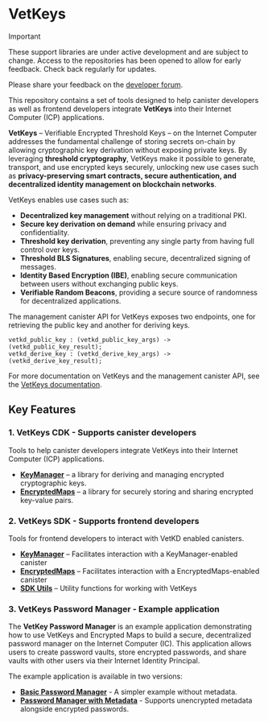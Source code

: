 # VetKeys

> [!IMPORTANT]  
> These support libraries are under active development and are subject to change. Access to the repositories has been opened to allow for early feedback. Check back regularly for updates.
>
> Please share your feedback on the [developer forum](https://forum.dfinity.org/t/threshold-key-derivation-privacy-on-the-ic/16560/179).

This repository contains a set of tools designed to help canister developers as well as frontend developers integrate **VetKeys** into their Internet Computer (ICP) applications.

**VetKeys** – Verifiable Encrypted Threshold Keys – on the Internet Computer addresses the fundamental challenge of storing secrets on-chain by allowing cryptographic key derivation without exposing private keys. By leveraging **threshold cryptography**, VetKeys make it possible to generate, transport, and use encrypted keys securely, unlocking new use cases such as **privacy-preserving smart contracts, secure authentication, and decentralized identity management on blockchain networks**.

VetKeys enables use cases such as:

- **Decentralized key management** without relying on a traditional PKI.
- **Secure key derivation on demand** while ensuring privacy and confidentiality.
- **Threshold key derivation**, preventing any single party from having full control over keys.
- **Threshold BLS Signatures**, enabling secure, decentralized signing of messages.
- **Identity Based Encryption (IBE)**, enabling secure communication between users without exchanging public keys.
- **Verifiable Random Beacons**, providing a secure source of randomness for decentralized applications.

The management canister API for VetKeys exposes two endpoints, one for retrieving the public key and another for deriving keys.

```
vetkd_public_key : (vetkd_public_key_args) -> (vetkd_public_key_result);
vetkd_derive_key : (vetkd_derive_key_args) -> (vetkd_derive_key_result);
```

For more documentation on VetKeys and the management canister API, see the [VetKeys documentation](https://internetcomputer.org/docs/building-apps/network-features/encryption/vetkeys).

## Key Features

### **1. VetKeys CDK** - Supports canister developers

Tools to help canister developers integrate VetKeys into their Internet Computer (ICP) applications.

- **[KeyManager](./cdk/key_manager/README.md)** – a library for deriving and managing encrypted cryptographic keys.
- **[EncryptedMaps](./cdk/encrypted_maps/README.md)** – a library for securely storing and sharing encrypted key-value pairs.

### **2. VetKeys SDK** - Supports frontend developers

Tools for frontend developers to interact with VetKD enabled canisters.

- **[KeyManager](./sdk/ic_vetkd_sdk_key_manager/README.md)** – Facilitates interaction with a KeyManager-enabled canister
- **[EncryptedMaps](./sdk/ic_vetkd_sdk_encrypted_maps/README.md)** – Facilitates interaction with a EncryptedMaps-enabled canister
- **[SDK Utils](./sdk/ic_vetkd_sdk_utils/README.md)** – Utility functions for working with VetKeys

### **3. VetKeys Password Manager** - Example application

The **VetKey Password Manager** is an example application demonstrating how to use VetKeys and Encrypted Maps to build a secure, decentralized password manager on the Internet Computer (IC). This application allows users to create password vaults, store encrypted passwords, and share vaults with other users via their Internet Identity Principal.

The example application is available in two versions:

- **[Basic Password Manager](./examples/password_manager/README.md)** - A simpler example without metadata.
- **[Password Manager with Metadata](./examples/password_manager_with_metadata/README.md)** - Supports unencrypted metadata alongside encrypted passwords.
